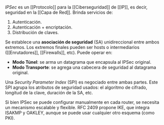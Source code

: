 *IPSec* es un [[Protocolo]] para la [[Ciberseguridad]] de [[IP]], es decir, seguridad en la [[Capa de Red]]. Brinda servicios de:

1. Autenticación.
2. Autenticación + encriptación.
3. Distribución de claves.

Se establece una **asociación de seguridad** (SA) unidireccional entre ambos extremos. Los extremos finales pueden ser hosts o intermediarios ([[Enrutadores]], [[Firewalls]], etc). Puede operar en:

- **Modo Túnel**: se arma un datagrama que encapsula al IPSec original.
- **Modo Transporte**: se agrega una cabecera de seguridad al datagrama original.

Una *Security Parameter Index* (SPI) es negociado entre ambas partes. Este SPI agrupa los atributos de seguridad usados: el algoritmo de cifrado, longitud de la clave, duración de la SA, etc.

Si bien IPSec se puede configurar manualmente en cada router, se necesita un mecanismo escalable y flexible. RFC 2409 propone IKE, que integra ISAKMP y OAKLEY, aunque se puede usar cualquier otro esquema (como PKI).
